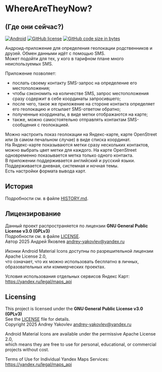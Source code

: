 # WhereAreTheyNow?
## (Где они сейчас?)

[![Android][1]][2] [![GitHub license][3]][4] [![GitHub code size in bytes][5]]()

[1]: https://img.shields.io/badge/Android-11+-blue.svg?logoColor=white&color=green
[2]: https://android.com/
[3]: https://img.shields.io/github/license/Mammoth70/WhereAreTheyNow.svg
[4]: LICENSE
[5]: https://img.shields.io/github/languages/code-size/Mammoth70/WhereAreTheyNow.svg?color=teal

Андроид-приложение для определения геолокации родственников и друзей. Обмен данными идёт с помощью SMS.  
Может подойти для тех, у кого в тарифном плане много неиспользуемых SMS.

Приложение позволяет:
- послать своему контакту SMS-запрос на определение его местоположения;
- чтобы сэкономить на количестве SMS, запрос местоположения сразу содержит в себе координаты запросившего;
- после чего, такое же приложение на стороне контакта определяет его геолокацию и отсылает SMS-ответом обратно;
- полученные координаты, в виде метки отображаются на карте;
- также, можно самостоятельно отправлять контактам SMS-сообщения с геолокацией.

Можно настроить показ геолокации на Яндекс-карте, карте OpenStreet или (в самом печальном случае) в виде списка координат.  
На Яндекс-карте показываются метки сразу нескольких контактов, можно выбрать цвет метки для каждого.
На карте OpenStreet одновременно показывается метка только одного контакта.  
В приложении поддерживается английский и руcский языки.  
Поддерживается дневная, системная и ночная темы.  
Есть настройки формата вывода карт.

## История
Подробности см. в файле [HISTORY.md](HISTORY.md).  

## Лицензирование
Данный проект распространяется по лицензии **GNU General Public License v3.0 (GPLv3)**  
Подробности см. в файле [LICENSE](LICENSE).  
Автор 2025 Андрей Яковлев <andrey-yakovlev@yandex.ru>

Иконки Android Material Icons доступны по разрешительной лицензии Apache License 2.0,  
что означает, что их можно использовать бесплатно в личных, образовательных или коммерческих проектах.

Условия использования отдельных сервисов Яндекс Карт:  
https://yandex.ru/legal/maps_api

## Licensing
This project is licensed under the **GNU General Public License v3.0 (GPLv3)**  
See the [LICENSE](LICENSE) file for details.  
Copyright 2025 Andrey Yakovlev <andrey-yakovlev@yandex.ru>

Android Material Icons are available under the permissive Apache License 2.0,  
which means they are free to use for personal, educational, or commercial projects without cost.

Terms of Use for Individual Yandex Maps Services:  
https://yandex.ru/legal/maps_api
